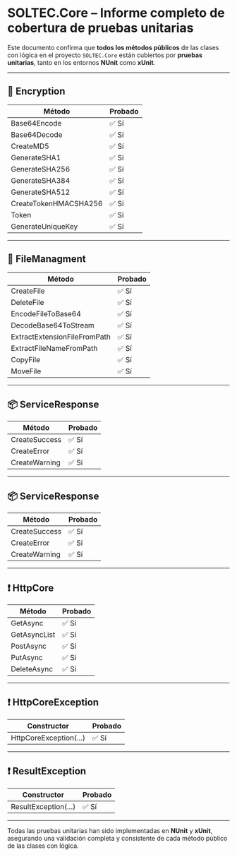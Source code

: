# SOLTEC.Core – Informe completo de cobertura de pruebas unitarias

Este documento confirma que **todos los métodos públicos** de las clases con lógica en el proyecto `SOLTEC.Core` están cubiertos por **pruebas unitarias**, tanto en los entornos **NUnit** como **xUnit**.

---

## 🔐 Encryption

| Método                  | Probado |
|-------------------------|---------|
| Base64Encode            | ✅ Sí    |
| Base64Decode            | ✅ Sí    |
| CreateMD5               | ✅ Sí    |
| GenerateSHA1            | ✅ Sí    |
| GenerateSHA256          | ✅ Sí    |
| GenerateSHA384          | ✅ Sí    |
| GenerateSHA512          | ✅ Sí    |
| CreateTokenHMACSHA256   | ✅ Sí    |
| Token                   | ✅ Sí    |
| GenerateUniqueKey       | ✅ Sí    |

---

## 📁 FileManagment

| Método                  | Probado |
|-------------------------|---------|
| CreateFile              | ✅ Sí    |
| DeleteFile              | ✅ Sí    |
| EncodeFileToBase64      | ✅ Sí    |
| DecodeBase64ToStream    | ✅ Sí    |
| ExtractExtensionFileFromPath | ✅ Sí |
| ExtractFileNameFromPath      | ✅ Sí |
| CopyFile                     | ✅ Sí |
| MoveFile                     | ✅ Sí |

---

## 📦 ServiceResponse

| Método                  | Probado |
|-------------------------|---------|
| CreateSuccess           | ✅ Sí    |
| CreateError             | ✅ Sí    |
| CreateWarning           | ✅ Sí    |

---

## 📦 ServiceResponse<T>

| Método                  | Probado |
|-------------------------|---------|
| CreateSuccess           | ✅ Sí    |
| CreateError             | ✅ Sí    |
| CreateWarning           | ✅ Sí    |

---

## ❗ HttpCore

| Método                  | Probado |
|-------------------------|---------|
| GetAsync                | ✅ Sí    |
| GetAsyncList            | ✅ Sí    |
| PostAsync               | ✅ Sí    |
| PutAsync                | ✅ Sí    |
| DeleteAsync             | ✅ Sí    |

---

## ❗ HttpCoreException

| Constructor             | Probado |
|-------------------------|---------|
| HttpCoreException(...)  | ✅ Sí    |

---

## ❗ ResultException

| Constructor             | Probado |
|-------------------------|---------|
| ResultException(...)    | ✅ Sí    |

---

Todas las pruebas unitarias han sido implementadas en **NUnit** y **xUnit**, asegurando una validación completa y consistente de cada método público de las clases con lógica.
